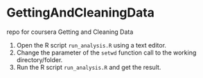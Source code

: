 GettingAndCleaningData
======================

repo for coursera Getting and Cleaning Data

1. Open the R script `run_analysis.R` using a text editor.
2. Change the parameter of the `setwd` function call to the working directory/folder.
3. Run the R script `run_analysis.R` and get the result.